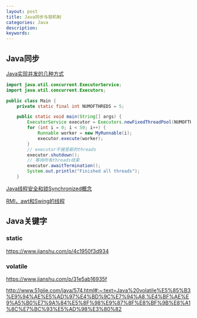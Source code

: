 ```yaml
---
layout: post
title: Java同步与锁机制
categories: Java
description: 
keywords: 
---
```




## Java同步
[Java实现并发的几种方式](https://blog.csdn.net/qq_31027515/article/details/91347496)

```java
import java.util.concurrent.ExecutorService;
import java.util.concurrent.Executors;

public class Main {
    private static final int NUMOFTHREDS = 5;

    public static void main(String[] args) {
        ExecutorService executor = Executors.newFixedThreadPool(NUMOFTHREDS);
        for (int i = 0; i < 50; i++) {
            Runnable worker = new MyRunnable(i);
            executor.execute(worker);
        }
        // executor不接受新的threads
        executor.shutdown();
        // 等待所有threads结束
        executor.awaitTermination();
        System.out.println("Finished all threads");
    }
```

[Java线程安全和锁Synchronized概念](https://blog.51cto.com/14257804/2389436)

[RMI，awt和Swing的线程](https://cloud.tencent.com/developer/article/1083667)



## Java关键字
### static
<https://www.jianshu.com/p/4c1950f3d934>

### volatile
<https://www.jianshu.com/p/31e5ab16935f>

<http://www.51gjie.com/java/574.html#:~:text=Java%20volatile%E5%85%B3%E9%94%AE%E5%AD%97%E4%BD%9C%E7%94%A8,%E4%BF%AE%E9%A5%B0%E7%9A%84%E5%8F%98%E9%87%8F%E8%BF%9B%E8%A1%8C%E7%BC%93%E5%AD%98%E3%80%82>



